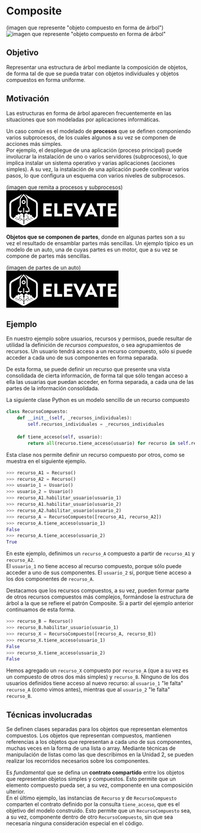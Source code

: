 # Composite
(imagen que represente "objeto compuesto en forma de árbol")  
![imagen que represente "objeto compuesto en forma de árbol"](https://refactoring.guru/images/patterns/diagrams/composite/problem-en.png) 


## Objetivo
Representar una estructura de árbol mediante la composición de objetos, de forma tal de que se pueda tratar con objetos individuales y objetos compuestos en forma uniforme.


## Motivación
Las estructuras en forma de árbol aparecen frecuentemente en las situaciones que son modeladas por aplicaciones informáticas. 

Un caso común es el modelado de **procesos** que se definen componiendo varios subprocesos, de los cuales algunos a su vez se componen de acciones más simples.  
Por ejemplo, el despliegue de una aplicación (proceso principal) puede involucrar la instalación de uno o varios servidores (subprocesos), lo que implica instalar un sistema operativo y varias aplicaciones (acciones simples). A su vez, la instalación de una aplicación puede conllevar varios pasos, lo que configura un esquema con varios niveles de subprocesos.

(imagen que remita a procesos y subprocesos)  
![imagen que remita a procesos y subprocesos](../../images/logoelevate.jpg) 


**Objetos que se componen de partes**, donde en algunas partes son a su vez el resultado de ensamblar partes más sencillas. Un ejemplo típico es un modelo de un auto, una de cuyas partes es un motor, que a su vez se compone de partes más sencillas.

(imagen de partes de un auto)  
![imagen de partes de un auto](../../images/logoelevate.jpg) 


## Ejemplo
En nuestro ejemplo sobre usuarios, recursos y permisos, puede resultar de utilidad la definición de _recursos compuestos_, o sea agrupamientos de recursos. 
Un usuario tendrá acceso a un recurso compuesto, sólo si puede acceder a cada uno de sus componentes en forma separada.

De esta forma, se puede definir un recurso que presente una vista consolidada de cierta información, de forma tal que sólo tengan acceso a ella las usuarias que puedan acceder, en forma separada, a cada una de las partes de la información consolidada.

La siguiente clase Python es un modelo sencillo de un recurso compuesto
``` python
class RecursoCompuesto:
    def __init__(self, _recursos_individuales):
        self.recursos_individuales = _recursos_individuales

    def tiene_acceso(self, usuario):
        return all(recurso.tiene_acceso(usuario) for recurso in self.recursos_individuales)
```

Esta clase nos permite definir un recurso compuesto por otros, como se muestra en el siguiente ejemplo.
``` python
>>> recurso_A1 = Recurso()
>>> recurso_A2 = Recurso()
>>> usuario_1 = Usuario()
>>> usuario_2 = Usuario()
>>> recurso_A1.habilitar_usuario(usuario_1)
>>> recurso_A1.habilitar_usuario(usuario_2)
>>> recurso_A2.habilitar_usuario(usuario_2)
>>> recurso_A = RecursoCompuesto([recurso_A1, recurso_A2])
>>> recurso_A.tiene_acceso(usuario_1)
False
>>> recurso_A.tiene_acceso(usuario_2)
True
```
En este ejemplo, definimos un `recurso_A` compuesto a partir de `recurso_A1` y `recurso_A2`.  
El `usuario_1` no tiene acceso al recurso compuesto, porque sólo puede acceder a uno de sus componentes. El `usuario_2` sí, porque tiene acceso a los dos componentes de `recurso_A`.

Destacamos que los recursos compuestos, a su vez, pueden formar parte de otros recursos compuestos más complejos, formándose la estructura de árbol a la que se refiere el patrón Composite. Si a partir del ejemplo anterior continuamos de esta forma.
``` python
>>> recurso_B = Recurso()
>>> recurso_B.habilitar_usuario(usuario_1)
>>> recurso_X = RecursoCompuesto([recurso_A, recurso_B])
>>> recurso_X.tiene_acceso(usuario_1)
False
>>> recurso_X.tiene_acceso(usuario_2)
False
```
Hemos agregado un `recurso_X` compuesto por `recurso_A` (que a su vez es un compuesto de otros dos más simples) y `recurso_B`. Ninguno de los dos usuarios definidos tiene acceso al nuevo recurso: al `usuario_1` "le falta" `recurso_A` (como vimos antes), mientras que al `usuario_2` "le falta" `recurso_B`.


## Técnicas involucradas
Se definen clases separadas para los objetos que representan elementos compuestos. Los objetos que representan compuestos, mantienen referencias a los objetos que representan a cada uno de sus componentes, muchas veces en la forma de una lista o array. Mediante técnicas de manipulación de listas como las que describimos en la Unidad 2, se pueden realizar los recorridos necesarios sobre los componentes.

Es _fundamental_ que se defina un **contrato compartido** entre los objetos que representan objetos simples y compuestos. 
Esto permite que un elemento compuesto pueda ser, a su vez, componente en una composición ulterior.   
En el último ejemplo, las instancias de `Recurso` y de `RecursoCompuesto` comparten el contrato definido por la consulta `tiene_acceso`, que es el objetivo del modelo construido. Esto permite que un `RecursoCompuesto` sea, a su vez, componente dentro de otro `RecursoCompuesto`, sin que sea necesaria ninguna consideración especial en el código. 